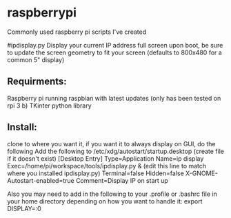 # raspberrypi
Commonly used raspberry pi scripts I've created

#ipdisplay.py
Display your current IP address full screen upon boot, be sure to update the screen geometry to fit your screen (defaults to 800x480 for a common 5" display)


## Requirments:
Raspberry pi running raspbian with latest updates (only has been tested on rpi 3 b)
TKinter python library


## Install:
clone to where you want it, if you want it to always display on GUI, do the following
Add the following to /etc/xdg/autostart/startup.desktop (create file if it doesn't exist)
[Desktop Entry]
Type=Application
Name=ip display
Exec=/home/pi/workspace/tools/ipdisplay.py &    (edit this line to match where you installed ipdisplay.py)
Terminal=false
Hidden=false
X-GNOME-Autostart-enabled=true
Comment=Display IP on start up


Also you may need to add in the following to your .profile or .bashrc file in your home directory depending on how you want to handle it:
export DISPLAY=:0



